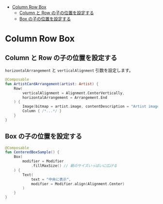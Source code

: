 - [Column Row Box](#column-row-box)
  - [Column と Row の子の位置を設定する](#column-と-row-の子の位置を設定する)
  - [Box の子の位置を設定する](#box-の子の位置を設定する)


# Column Row Box

## Column と Row の子の位置を設定する

`horizontalArrangement` と `verticalAlignment` 引数を設定します。

```kotlin
@Composable
fun ArtistCardArrangement(artist: Artist) {
    Row(
        verticalAlignment = Alignment.CenterVertically,
        horizontalArrangement = Arrangement.End
    ) {
        Image(bitmap = artist.image, contentDescription = "Artist image")
        Column { /*...*/ }
    }
}
```


## Box の子の位置を設定する

```kotlin
@Composable
fun CenteredBoxSample() {
    Box(
        modifier = Modifier
            .fillMaxSize() // 親のサイズいっぱいに広げる
    ) {
        Text(
            text = "中央に表示",
            modifier = Modifier.align(Alignment.Center)
        )
    }
}
```










